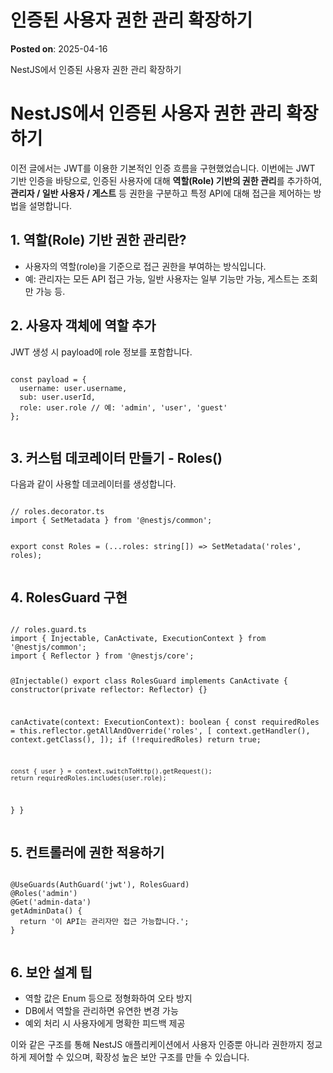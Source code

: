 # 인증된 사용자 권한 관리 확장하기
**Posted on**: 2025-04-16

NestJS에서 인증된 사용자 권한 관리 확장하기


  <h1>NestJS에서 인증된 사용자 권한 관리 확장하기</h1>

  <p>
    이전 글에서는 JWT를 이용한 기본적인 인증 흐름을 구현했었습니다. 이번에는 JWT 기반 인증을 바탕으로, 
    인증된 사용자에 대해 <strong>역할(Role) 기반의 권한 관리</strong>를 추가하여, 
    <strong>관리자 / 일반 사용자 / 게스트</strong> 등 권한을 구분하고 특정 API에 대해 접근을 제어하는 방법을 설명합니다.
  </p>

  <h2>1. 역할(Role) 기반 권한 관리란?</h2>
  <ul>
    <li>사용자의 역할(role)을 기준으로 접근 권한을 부여하는 방식입니다.</li>
    <li>예: 관리자는 모든 API 접근 가능, 일반 사용자는 일부 기능만 가능, 게스트는 조회만 가능 등.</li>
  </ul>

  <h2>2. 사용자 객체에 역할 추가</h2>
  <p>JWT 생성 시 payload에 role 정보를 포함합니다.</p>
  <pre><code>
const payload = {
  username: user.username,
  sub: user.userId,
  role: user.role // 예: 'admin', 'user', 'guest'
};
  </code></pre>

  <h2>3. 커스텀 데코레이터 만들기 - Roles()</h2>
  <p>다음과 같이 사용할 데코레이터를 생성합니다.</p>
  <pre><code>
// roles.decorator.ts
import { SetMetadata } from '@nestjs/common';

export const Roles = (...roles: string[]) => SetMetadata('roles', roles);
  </code></pre>

  <h2>4. RolesGuard 구현</h2>
  <pre><code>
// roles.guard.ts
import { Injectable, CanActivate, ExecutionContext } from '@nestjs/common';
import { Reflector } from '@nestjs/core';

@Injectable()
export class RolesGuard implements CanActivate {
  constructor(private reflector: Reflector) {}

  canActivate(context: ExecutionContext): boolean {
    const requiredRoles = this.reflector.getAllAndOverride('roles', [
      context.getHandler(),
      context.getClass(),
    ]);
    if (!requiredRoles) return true;

    const { user } = context.switchToHttp().getRequest();
    return requiredRoles.includes(user.role);
  }
}
  </code></pre>

  <h2>5. 컨트롤러에 권한 적용하기</h2>
  <pre><code>
@UseGuards(AuthGuard('jwt'), RolesGuard)
@Roles('admin')
@Get('admin-data')
getAdminData() {
  return '이 API는 관리자만 접근 가능합니다.';
}
  </code></pre>

  <h2>6. 보안 설계 팁</h2>
  <ul>
    <li>역할 값은 Enum 등으로 정형화하여 오타 방지</li>
    <li>DB에서 역할을 관리하면 유연한 변경 가능</li>
    <li>예외 처리 시 사용자에게 명확한 피드백 제공</li>
  </ul>

  <p>
    이와 같은 구조를 통해 NestJS 애플리케이션에서 사용자 인증뿐 아니라 권한까지 정교하게 제어할 수 있으며, 
    확장성 높은 보안 구조를 만들 수 있습니다.
  </p>